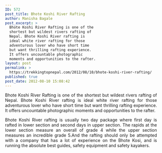 ```yaml
---
ID: 572
post_title: Bhote Koshi River Rafting
author: Manisha Bagale
post_excerpt: >
  Bhote Koshi River Rafting is one of the
  shortest but wildest rivers rafting of
  Nepal. Bhote Koshi River rafting is
  ideal white river rafting for those
  adventurous lover who have short time
  but want thrilling rafting experience.
  It offers uncountable photographic
  moments and opportunities to the rafter.
layout: post
permalink: >
  https://trekkingtopnepal.com/2012/08/10/bhote-koshi-river-rafting/
published: true
post_date: 2012-08-10 15:08:42
---
```

<p style="text-align: justify;" align="left">Bhote Koshi River Rafting is one of the shortest but wildest rivers rafting of Nepal. Bhote Koshi River rafting is ideal white river rafting for those adventurous lover who have short time but want thrilling rafting experience. It offers uncountable photographic moments and opportunities to the rafter.</p>
<p style="text-align: justify;" align="left">Bhote Koshi River rafting is usually two day package where first day is rafted in lower section and second days in upper section. The rapids at the lower section measure an overall of grade 4 while the upper section measures an incredible grade 5.And the rafting should only be attempted with a company that has a lot of experience on the Bhote Kosi, and is running the absolute best guides, safety equipment and safety kayakers.</p>